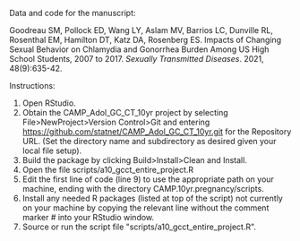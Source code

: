 Data and code for the manuscript:

Goodreau SM, Pollock ED, Wang LY, Aslam MV, Barrios LC, Dunville RL, Rosenthal EM, Hamilton DT, Katz DA, Rosenberg ES. Impacts of Changing Sexual Behavior on Chlamydia and Gonorrhea Burden Among US High School Students, 2007 to 2017. *Sexually Transmitted Diseases*. 2021, 48(9):635-42.

Instructions:

1. Open RStudio.
2. Obtain the CAMP_Adol_GC_CT_10yr project by selecting File>NewProject>Version Control>Git and entering https://github.com/statnet/CAMP_Adol_GC_CT_10yr.git for the Repository URL. (Set the directory name and subdirectory as desired given your local file setup).
3. Build the package by clicking Build>Install>Clean and Install.
4. Open the file scripts/a10_gcct_entire_project.R
5. Edit the first line of code (line 9) to use the appropriate path on your machine, ending with the directory CAMP.10yr.pregnancy/scripts.
6. Install any needed R packages (listed at top of the script) not currently on your machine by copying the relevant line without the comment marker # into your RStudio window.
7. Source or run the script file "scripts/a10_gcct_entire_project.R".
